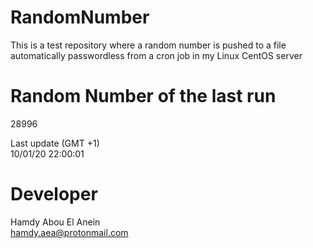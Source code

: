 # RandomNumber    
This is a test repository where a random number is pushed to a file automatically passwordless from a cron job in my Linux CentOS server    
# Random Number of the last run   
28996
      
Last update (GMT +1)    
10/01/20 22:00:01
# Developer    
Hamdy Abou El Anein   
hamdy.aea@protonmail.com
